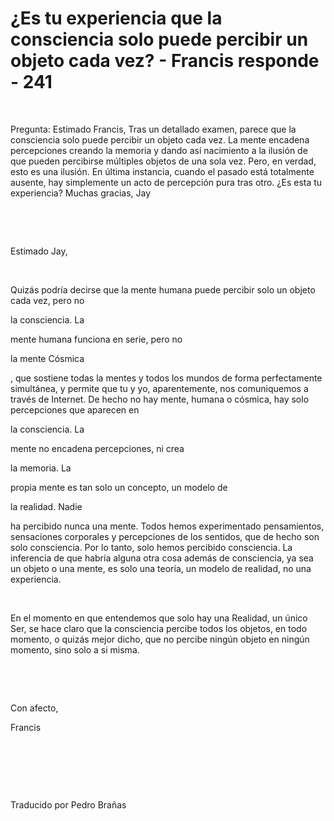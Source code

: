 # ¿Es tu experiencia que la consciencia solo puede percibir un objeto cada vez? - Francis responde - 241




&nbsp;






Pregunta: Estimado Francis, Tras un detallado examen, parece que la consciencia solo puede percibir un objeto cada vez. La mente encadena percepciones creando la memoria y dando as&iacute; nacimiento a la ilusi&oacute;n de que pueden percibirse m&uacute;ltiples objetos de una sola vez. Pero, en verdad, esto es una ilusi&oacute;n. En &uacute;ltima instancia, cuando el pasado est&aacute; totalmente ausente, hay simplemente un acto de percepci&oacute;n pura tras otro. &iquest;Es esta tu experiencia? Muchas gracias, Jay






&nbsp;







&nbsp;






Estimado Jay,






&nbsp;






Quiz&aacute;s podr&iacute;a decirse que la mente humana puede percibir solo un objeto cada vez, pero no 





la consciencia. La




 mente humana funciona en serie, pero no 




la mente C&oacute;smica




, que sostiene todas la mentes y todos los mundos de forma perfectamente simult&aacute;nea, y permite que tu y yo, aparentemente, nos comuniquemos a trav&eacute;s de Internet. De hecho no hay mente, humana o c&oacute;smica, hay solo percepciones que aparecen en 




la consciencia. La




 mente no encadena percepciones, ni crea 




la memoria. La




 propia mente es tan solo un concepto, un modelo de 




la realidad. Nadie





 ha percibido nunca una mente. Todos hemos experimentado pensamientos, sensaciones corporales y percepciones de los sentidos, que de hecho son solo consciencia. Por lo tanto, solo hemos percibido consciencia. La inferencia de que habr&iacute;a alguna otra cosa adem&aacute;s de consciencia, ya sea un objeto o una mente, es solo una teor&iacute;a, un modelo de realidad, no una experiencia. 






&nbsp;






En el momento en que entendemos que solo hay una Realidad, un &uacute;nico Ser, se hace claro que la consciencia percibe todos los objetos, en todo momento, o quiz&aacute;s mejor dicho, que no percibe ning&uacute;n objeto en ning&uacute;n momento, sino solo a si misma.






&nbsp;







&nbsp;






Con afecto,





Francis






&nbsp;







&nbsp;







&nbsp;






Traducido por Pedro Bra&ntilde;as






